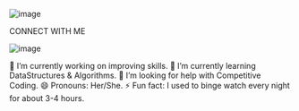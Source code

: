 
![image](https://github.com/Anjali510/Anjali-Saini/assets/58288857/e5f9e456-8b3a-436c-bb46-4342cc3c3d82)

CONNECT WITH ME

![image](https://github.com/Anjali510/Anjali-Saini/assets/58288857/1d6d17ed-fa7e-4667-a224-000cc7ac6b79)

🔭 I’m currently working on improving skills.
🌱 I’m currently learning DataStructures & Algorithms.
🤔 I’m looking for help with Competitive Coding.
😄 Pronouns: Her/She.
⚡ Fun fact: I used to binge watch every night for about 3-4 hours.
